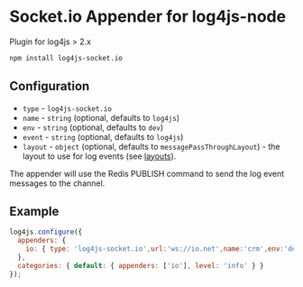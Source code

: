 # Socket.io Appender for log4js-node

Plugin for log4js > 2.x
```bash
npm install log4js-socket.io
```

## Configuration

* `type` - `log4js-socket.io`
* `name` - `string` (optional, defaults to `log4js`) 
* `env` - `string` (optional, defaults to `dev`) 
* `event` - `string` (optional, defaults to `log4js`) 
* `layout` - `object` (optional, defaults to `messagePassThroughLayout`) - the layout to use for log events (see [layouts](layouts.md)).

The appender will use the Redis PUBLISH command to send the log event messages to the channel.

## Example

```javascript
log4js.configure({
  appenders: {
    io: { type: 'log4js-socket.io',url:'ws://io.net',name:'crm',env:'dev' }
  },
  categories: { default: { appenders: ['io'], level: 'info' } }
});
```

